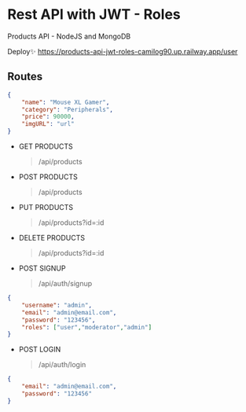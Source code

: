 # Rest API with JWT - Roles

Products API - NodeJS and MongoDB

Deploy✨ https://products-api-jwt-roles-camilog90.up.railway.app/user

## Routes

```json
{
	"name": "Mouse XL Gamer",
	"category": "Peripherals",
	"price": 90000,
	"imgURL": "url"
}
```
- GET PRODUCTS
	> /api/products
- POST PRODUCTS
	> /api/products
- PUT PRODUCTS
	> /api/products?id=:id
- DELETE PRODUCTS
	> /api/products?id=:id

- POST SIGNUP
	> /api/auth/signup
```json
{
    "username": "admin",
    "email": "admin@email.com",
    "password": "123456",
    "roles": ["user","moderator","admin"]
}
```

- POST LOGIN
	> /api/auth/login
```json
{
    "email": "admin@email.com",
    "password": "123456"
}
```
